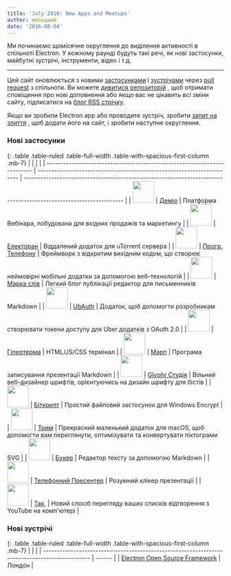 ```yaml
---
title: 'July 2016: New Apps and Meetups'
author: молодший
date: '2016-08-04'
---
```


Ми починаємо щомісячне округлення до виділення активності в спільноті Electron. У кожному раунді будуть такі речі, як нові застосунки, майбутні зустрічі, інструменти, відео і т.д.

---

Цей сайт оновлюється з новими [застосунками](https://electronjs.org/apps) і [зустрічами](https://electronjs.org/community) через [pull request](https://github.com/electron/electronjs.org/pulls) з спільноти. Ви можете [дивитися репозиторій](https://github.com/electron/electronjs.org) , щоб отримати сповіщення про нові доповнення або якщо вас не цікавить _всі_ зміни сайту, підписатися на [блог RSS стрічку](https://electronjs.org/feed.xml).

Якщо ви зробили Electron app або проводите зустріч, зробити [запит на злиття](https://github.com/electron/electronjs.org) , щоб додати його на сайт, і зробити наступне округлення.

### Нові застосунки

{: .table .table-ruled .table-full-width .table-with-spacious-first-column .mb-7}
|                                                                           |                                                                         |                                                                                                                    |
| ------------------------------------------------------------------------- | ----------------------------------------------------------------------- | ------------------------------------------------------------------------------------------------------------------ |
| <img src="/images/apps/demio.png" width="50" />          | [Деміо](https://demio.com)                                              | Платформа Вебінара, побудована для вхідних продажів та маркетингу                                                  |
| <img src="/images/apps/electorrent.png" width="50" />    | [Електоран](https://github.com/Tympanix/Electorrent)                    | Віддалений додаток для uTorrent сервера                                                                            |
| <img src="/images/apps/phonegap.png" width="50" />       | [Прогр. Телефону](http://phonegap.com/products/#desktop-app-section)    | Фреймворк з відкритим вихідним кодом, що створює неймовірні мобільні додатки за допомогою веб-технологій           |
| <img src="/images/apps/wordmark.png" width="50" />       | [Марка слів](http://wordmarkapp.com)                                    | Легкий блог публікації редактор для письменників Markdown                                                          |
| <img src="/images/apps/ubauth.png" width="50" />         | [UbAuth](http://ubauth.enytc.com)                                       | Додаток, щоб допомогти розробникам створювати токени доступу для Uber додатків з OAuth 2.0                         |
| <img src="/images/apps/hyperterm.png" width="50" />      | [Гіпертерма](https://hyperterm.org)                                     | HTML/JS/CSS термінал                                                                                               |
| <img src="/images/apps/marp.png" width="50" />           | [Марп](https://yhatt.github.io/marp)                                    | Програма записування презентації Markdown                                                                          |
| <img src="/images/apps/glyphrstudio.png" width="50" />   | [Glyphr Студія](https://github.com/glyphr-studio/Glyphr-Studio-Desktop) | Вільний веб-дизайнер шрифтів, орієнтуючись на дизайн шрифту для бістів                                             |
| <img src="/images/apps/bitcrypt.png" width="50" />       | [Біткрипт](https://github.com/Nazgul07/BitCrypt)                        | Простий файловий застосунок для Windows Encrypt                                                                    |
| <img src="/images/apps/trym.png" width="50" />           | [Трим](http://kontentapps.com/trym)                                     | Прекрасний маленький додаток для macOS, щоб допомогти вам переглянути, оптимізувати та конвертувати піктограми SVG |
| <img src="/images/apps/booker.png" width="50" />         | [Букер](http://apps.meamka.me/booker)                                   | Редактор тексту за допомогою Markdown                                                                              |
| <img src="/images/apps/phonepresenter.png" width="50" /> | [Телефонний Пресентер](https://phonepresenter.com)                      | Розумний клікер презентації                                                                                        |
| <img src="/images/apps/yout-player.png" width="50" />    | [Так,](https://youtplayer.github.io)                                    | Новий спосіб перегляду ваших списків відтворення з YouTube на комп'ютері                                           |

### Нові зустрічі

{: .table .table-ruled .table-full-width .table-with-spacious-first-column .mb-7}
|                                                                                                 |        |
| ----------------------------------------------------------------------------------------------- | ------ |
| [Electron Open Source Framework](http://www.meetup.com/Electron-Open-Source-Desktop-Framework/) | Лондон |


